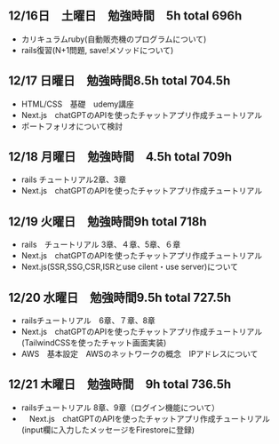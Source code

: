## 12/16日　土曜日　勉強時間　5h total 696h
- カリキュラムruby(自動販売機のプログラムについて)
- rails復習(N+1問題, save!メソッドについて)
## 12/17 日曜日　勉強時間8.5h total 704.5h
- HTML/CSS　基礎　udemy講座
- Next.js　chatGPTのAPIを使ったチャットアプリ作成チュートリアル
- ポートフォリオについて検討
## 12/18 月曜日　勉強時間　4.5h total 709h
- rails チュートリアル2章、3章
- Next.js　chatGPTのAPIを使ったチャットアプリ作成チュートリアル
## 12/19 火曜日　勉強時間9h total 718h
- rails　チュートリアル 3章、４章、5章、６章
- Next.js　chatGPTのAPIを使ったチャットアプリ作成チュートリアル
- Next.js(SSR,SSG,CSR,ISRとuse cilent・use server)について
## 12/20 水曜日　勉強時間9.5h total 727.5h
- railsチュートリアル　6章、７章、8章
- Next.js　chatGPTのAPIを使ったチャットアプリ作成チュートリアル(TailwindCSSを使ったチャット画面実装)
- AWS　基本設定　AWSのネットワークの概念　IPアドレスについて
## 12/21 木曜日　勉強時間　9h total 736.5h
- railsチュートリアル 8章、9章（ログイン機能について）
- 　Next.js　chatGPTのAPIを使ったチャットアプリ作成チュートリアル(input欄に入力したメッセージをFirestoreに登録)
